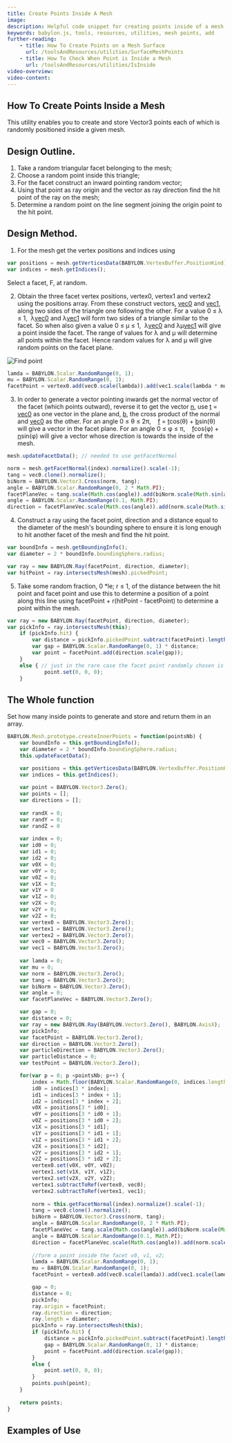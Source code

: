 ```yaml
---
title: Create Points Inside A Mesh
image: 
description: Helpful code snippet for creating points inside of a mesh in Babylon.js.
keywords: babylon.js, tools, resources, utilities, mesh points, add
further-reading:
    - title: How To Create Points on a Mesh Surface
      url: /toolsAndResources/utilities/SurfaceMeshPoints
    - title: How To Check When Point is Inside a Mesh
      url: /toolsAndResources/utilities/IsInside
video-overview:
video-content:
---
```


## How To Create Points Inside a Mesh

This utility enables you to create and store Vector3 points each of which is randomly positioned inside a given mesh.

## Design Outline.

1. Take a random triangular facet belonging to the mesh;
2. Choose a random point inside this triangle;
3. For the facet construct an inward pointing random vector;
4. Using that point as ray origin and the vector as ray direction find the hit point of the ray on the mesh;
5. Determine a random point on the line segment joining the origin point to the hit point.

## Design Method.

1. For the mesh get the vertex positions and indices using

```javascript
var positions = mesh.getVerticesData(BABYLON.VertexBuffer.PositionKind);
var indices = mesh.getIndices();
```
Select a facet, F,  at random.

2. Obtain the three facet vertex positions, vertex0, vertex1 and vertex2 using the positions array. From these construct vectors, <u>vec0</u> and <u>vec1</u>, along two sides of the triangle one following the other. For a value 0  &le; &lambda; &le; 1,&nbsp; &lambda;<u>vec0</u> and &lambda;<u>vec1</u> will form two sides of a triangle similar to the facet. So when also given a value 0  &le; &mu; &le; 1,&nbsp; &lambda;<u>vec0</u> and &lambda;&mu;<u>vec1</u> will give a point inside the facet. The range of values for &lambda; and &mu; will determine all points within the facet. Hence random values for  &lambda; and &mu; will give random points on the facet plane.

![Find point](/img/samples/manypoints.jpg)

```javascript
lamda = BABYLON.Scalar.RandomRange(0, 1);	
mu = BABYLON.Scalar.RandomRange(0, 1);
facetPoint = vertex0.add(vec0.scale(lambda)).add(vec1.scale(lambda * mu));
```

3. In order to generate a vector pointing inwards get the normal vector of the facet (which points outward), reverse it to get the vector <u>n</u>, use <u>t</u> = <u>vec0</u> as one vector in the plane and, <u>b</u>, the cross product of the normal and <u>vec0</u> as the other. For an angle 0 &le; &theta; &le; 2&pi;, &nbsp;&nbsp; <u>f</u> = <u>t</u>cos(&theta;) + <u>b</u>sin(&theta;) will give a vector in the facet plane. For an angle 0 &le; &phi; &le; &pi;, &nbsp;&nbsp;  <u>f</u>cos(&phi;) + <u>n</u>sin(&phi;) will give a vector whose direction is towards the inside of the mesh. 

```javascript
mesh.updateFacetData(); // needed to use getFacetNormal

norm = mesh.getFacetNormal(index).normalize().scale(-1);	
tang = vec0.clone().normalize();
biNorm = BABYLON.Vector3.Cross(norm, tang);
angle = BABYLON.Scalar.RandomRange(0, 2 * Math.PI);
facetPlaneVec = tang.scale(Math.cos(angle)).add(biNorm.scale(Math.sin(angle)));
angle = BABYLON.Scalar.RandomRange(0.1, Math.PI);
direction = facetPlaneVec.scale(Math.cos(angle)).add(norm.scale(Math.sin(angle)));
```

4. Construct a ray using the facet point, direction and a distance equal to the diameter of the mesh's bounding sphere to ensure it is long enough to hit another facet of the mesh and find the hit point.

```javascript
var boundInfo = mesh.getBoundingInfo();
var diameter = 2 * boundInfo.boundingSphere.radius;

var ray = new BABYLON.Ray(facetPoint, direction, diameter);
var hitPoint = ray.intersectsMesh(mesh).pickedPoint;
```

5. Take some random fraction, 0 *le; r &le; 1, of the distance between the hit point and facet point and use this to determine a position of a point along this line using facetPoint + r(hitPoint - facetPoint) to determine a point within the mesh.

```javascript
var ray = new BABYLON.Ray(facetPoint, direction, diameter);
var pickInfo = ray.intersectsMesh(this);	
	if (pickInfo.hit) {			
		var distance = pickInfo.pickedPoint.subtract(facetPoint).length();
		var gap = BABYLON.Scalar.RandomRange(0, 1) * distance;
		var point = facetPoint.add(direction.scale(gap));
	}
	else { // just in the rare case the facet point randomly chosen is on the adjoining axis of two concave meeting facets
			point.set(0, 0, 0);
	}
```

## The Whole function

Set how many inside points to generate and store and return them in an array.

```javascript
BABYLON.Mesh.prototype.createInnerPoints = function(pointsNb) {
	var boundInfo = this.getBoundingInfo();
	var diameter = 2 * boundInfo.boundingSphere.radius;
	this.updateFacetData();

	var positions = this.getVerticesData(BABYLON.VertexBuffer.PositionKind);
	var indices = this.getIndices();
	
	var point = BABYLON.Vector3.Zero();
	var points = [];
	var directions = [];
	
	var randX = 0;
	var randY = 0;
	var randZ = 0
	
	var index = 0;
	var id0 = 0;
	var id1 = 0; 
	var id2 = 0;
	var v0X = 0;
	var v0Y = 0;
	var v0Z = 0;
	var v1X = 0;
	var v1Y = 0
	var v1Z = 0;
	var v2X = 0;
	var v2Y = 0;
	var v2Z = 0;
	var vertex0 = BABYLON.Vector3.Zero();
	var vertex1 = BABYLON.Vector3.Zero();
	var vertex2 = BABYLON.Vector3.Zero();
	var vec0 = BABYLON.Vector3.Zero();
	var vec1 = BABYLON.Vector3.Zero();
		
	var lamda = 0;	
	var mu = 0;
	var norm = BABYLON.Vector3.Zero();
	var tang = BABYLON.Vector3.Zero();
	var biNorm = BABYLON.Vector3.Zero();
	var angle = 0;
	var facetPlaneVec = BABYLON.Vector3.Zero();

	var gap = 0;
	var distance = 0;
	var ray = new BABYLON.Ray(BABYLON.Vector3.Zero(), BABYLON.AxisX);
	var pickInfo;
	var facetPoint = BABYLON.Vector3.Zero();
	var direction = BABYLON.Vector3.Zero();
	var particleDirection = BABYLON.Vector3.Zero();
	var particleDistance = 0;
	var testPoint = BABYLON.Vector3.Zero();

	for(var p = 0; p <pointsNb; p++) {			
		index = Math.floor(BABYLON.Scalar.RandomRange(0, indices.length / 3));		
		id0 = indices[3 * index];
		id1 = indices[3 * index + 1]; 
		id2 = indices[3 * index + 2];
		v0X = positions[3 * id0];
		v0Y = positions[3 * id0 + 1];
		v0Z = positions[3 * id0 + 2];
		v1X = positions[3 * id1];
		v1Y = positions[3 * id1 + 1];
		v1Z = positions[3 * id1 + 2];
		v2X = positions[3 * id2];
		v2Y = positions[3 * id2 + 1];
		v2Z = positions[3 * id2 + 2];
		vertex0.set(v0X, v0Y, v0Z);
		vertex1.set(v1X, v1Y, v1Z);
		vertex2.set(v2X, v2Y, v2Z);
		vertex1.subtractToRef(vertex0, vec0);
		vertex2.subtractToRef(vertex1, vec1);
		
		norm = this.getFacetNormal(index).normalize().scale(-1);	
		tang = vec0.clone().normalize();
		biNorm = BABYLON.Vector3.Cross(norm, tang);
		angle = BABYLON.Scalar.RandomRange(0, 2 * Math.PI);
		facetPlaneVec = tang.scale(Math.cos(angle)).add(biNorm.scale(Math.sin(angle)));
		angle = BABYLON.Scalar.RandomRange(0.1, Math.PI);
		direction = facetPlaneVec.scale(Math.cos(angle)).add(norm.scale(Math.sin(angle)));
		
		//form a point inside the facet v0, v1, v2;
		lamda = BABYLON.Scalar.RandomRange(0, 1);	
		mu = BABYLON.Scalar.RandomRange(0, 1);
		facetPoint = vertex0.add(vec0.scale(lamda)).add(vec1.scale(lamda * mu));

		gap = 0;
		distance = 0;
		pickInfo;	
		ray.origin = facetPoint;
		ray.direction = direction;
		ray.length = diameter;	
		pickInfo = ray.intersectsMesh(this);	
		if (pickInfo.hit) {			
			distance = pickInfo.pickedPoint.subtract(facetPoint).length();
			gap = BABYLON.Scalar.RandomRange(0, 1) * distance;
			point = facetPoint.add(direction.scale(gap));
		}
		else {
			point.set(0, 0, 0);
		}
		points.push(point);	
	}
	
	return points;
}
```

<Playground id="#2K3T61#8" title="Points Inside a Twelve Pointed Star" description="Points Inside a Twelve Pointed Star" image=""/>

## Examples of Use 

<Playground id="#2K3T61#2" title="Using SPS" description="Using SPS" image=""/>
<Playground id="#2K3T61#7" title="Using Particles" description="Using Particles" image=""/>